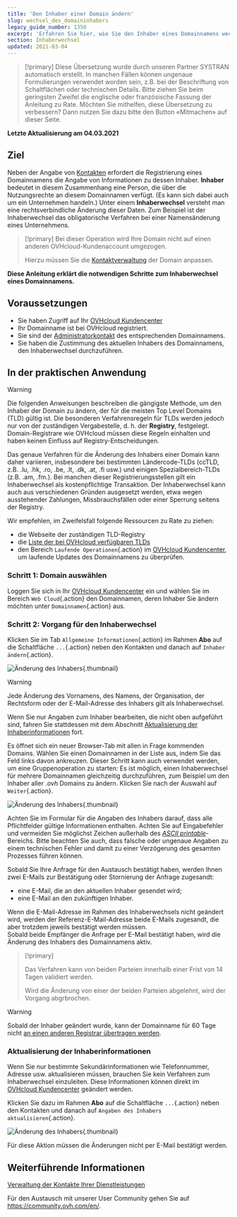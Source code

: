 ```yaml
---
title: 'Den Inhaber einer Domain ändern'
slug: wechsel_des_domaininhabers
legacy_guide_number: 1350
excerpt: 'Erfahren Sie hier, wie Sie den Inhaber eines Domainnamens wechseln können'
section: Inhaberwechsel
updated: 2021-03-04
---
```


> [!primary]
> Diese Übersetzung wurde durch unseren Partner SYSTRAN automatisch erstellt. In manchen Fällen können ungenaue Formulierungen verwendet worden sein, z.B. bei der Beschriftung von Schaltflächen oder technischen Details. Bitte ziehen Sie beim geringsten Zweifel die englische oder französische Fassung der Anleitung zu Rate. Möchten Sie mithelfen, diese Übersetzung zu verbessern? Dann nutzen Sie dazu bitte den Button «Mitmachen» auf dieser Seite.
>

**Letzte Aktualisierung am 04.03.2021**

## Ziel

Neben der Angabe von [Kontakten](../../customer/verwaltung-der-kontakte/) erfordert die Registrierung eines Domainnamens die Angabe von Informationen zu dessen Inhaber. **Inhaber** bedeutet in diesem Zusammenhang eine Person, die über die Nutzungsrechte an diesem Domainnamen verfügt. (Es kann sich dabei auch um ein Unternehmen handeln.) Unter einem **Inhaberwechsel** versteht man eine rechtsverbindliche Änderung dieser Daten. Zum Beispiel ist der Inhaberwechsel das obligatorische Verfahren bei einer Namensänderung eines Unternehmens.

> [!primary]
>Bei dieser Operation wird Ihre Domain nicht auf einen anderen OVHcloud-Kundenaccount umgezogen.
>
>Hierzu müssen Sie die [Kontaktverwaltung](../../customer/verwaltung-der-kontakte/) der Domain anpassen.

**Diese Anleitung erklärt die notwendigen Schritte zum Inhaberwechsel eines Domainnamens.**

## Voraussetzungen

- Sie haben Zugriff auf Ihr [OVHcloud Kundencenter](https://www.ovh.com/auth/?action=gotomanager&from=https://www.ovh.de/&ovhSubsidiary=de)
- Ihr Domainname ist bei OVHcloud registriert.
- Sie sind der [Administratorkontakt](../../customer/verwaltung-der-kontakte/) des entsprechenden Domainnamens.
- Sie haben die Zustimmung des aktuellen Inhabers des Domainnamens, den Inhaberwechsel durchzuführen.

## In der praktischen Anwendung

> [!warning]
>
> Die folgenden Anweisungen beschreiben die gängigste Methode, um den Inhaber der Domain zu ändern, der für die meisten Top Level Domains (TLD) gültig ist. Die besonderen Verfahrensregeln für TLDs werden jedoch nur von der zuständigen Vergabestelle, d. h. der **Registry**, festgelegt. Domain-Registrare wie OVHcloud müssen diese Regeln einhalten und haben keinen Einfluss auf Registry-Entscheidungen.
>
> Das genaue Verfahren für die Änderung des Inhabers einer Domain kann daher variieren, insbesondere bei bestimmten Ländercode-TLDs (ccTLD, z.B. .lu, .hk, .ro, .be, .lt, .dk, .at, .fi usw.) und einigen Spezialbereich-TLDs (z.B. .am, .fm.). Bei manchen dieser Registrierungsstellen gilt ein Inhaberwechsel als kostenpflichtige Transaktion. Der Inhaberwechsel kann auch aus verschiedenen Gründen ausgesetzt werden, etwa wegen ausstehender Zahlungen, Missbrauchsfällen oder einer Sperrung seitens der Registry. 
>
> Wir empfehlen, im Zweifelsfall folgende Ressourcen zu Rate zu ziehen:
>
> - die Webseite der zuständigen TLD-Registry
> - die [Liste der bei OVHcloud verfügbaren TLDs](https://www.ovhcloud.com/de/domains/tld/)
> - den Bereich `Laufende Operationen`{.action} im [OVHcloud Kundencenter](https://www.ovh.com/auth/?action=gotomanager&from=https://www.ovh.de/&ovhSubsidiary=de), um laufende Updates des Domainnamens zu überprüfen.
>

### Schritt 1: Domain auswählen

Loggen Sie sich in Ihr [OVHcloud Kundencenter](https://www.ovh.com/auth/?action=gotomanager&from=https://www.ovh.de/&ovhSubsidiary=de) ein und wählen Sie im Bereich `Web Cloud`{.action} den Domainnamen, deren Inhaber Sie ändern möchten unter `Domainnamen`{.action} aus.

### Schritt 2: Vorgang für den Inhaberwechsel

Klicken Sie im Tab `Allgemeine Informationen`{.action} im Rahmen **Abo** auf die Schaltfläche `...`{.action} neben den Kontakten und danach auf `Inhaber ändern`{.action}.

![Änderung des Inhabers](images/3652-2.png){.thumbnail}

> [!warning]
>
> Jede Änderung des Vornamens, des Namens, der Organisation, der Rechtsform oder der E-Mail-Adresse des Inhabers gilt als Inhaberwechsel.
> 
> Wenn Sie nur Angaben zum Inhaber bearbeiten, die nicht oben aufgeführt sind, fahren Sie stattdessen mit dem Abschnitt [Aktualisierung der Inhaberinformationen](#updateownerinformation) fort.
> 

Es öffnet sich ein neuer Browser-Tab mit allen in Frage kommenden Domains. Wählen Sie einen Domainnamen in der Liste aus, indem Sie das Feld links davon ankreuzen. Dieser Schritt kann auch verwendet werden, um eine Gruppenoperation zu starten: Es ist möglich, einen Inhaberwechsel für mehrere Domainnamen gleichzeitig durchzuführen, zum Beispiel um den Inhaber aller *.ovh* Domains zu ändern. Klicken Sie nach der Auswahl auf `Weiter`{.action}.

![Änderung des Inhabers](images/3657.PNG){.thumbnail}

Achten Sie im Formular für die Angaben des Inhabers darauf, dass alle Pflichtfelder gültige Informationen enthalten. Achten Sie auf Eingabefehler und vermeiden Sie möglichst Zeichen außerhalb des *[ASCII printable](http://facweb.cs.depaul.edu/sjost/it212/documents/ascii-pr.htm)*-Bereichs. Bitte beachten Sie auch, dass falsche oder ungenaue Angaben zu einem technischen Fehler und damit zu einer Verzögerung des gesamten Prozesses führen können. 

Sobald Sie Ihre Anfrage für den Austausch bestätigt haben, werden Ihnen zwei E-Mails zur Bestätigung oder Stornierung der Anfrage zugesandt:

- eine E-Mail, die an den aktuellen Inhaber gesendet wird;
- eine E-Mail an den zukünftigen Inhaber.

Wenn die E-Mail-Adresse im Rahmen des Inhaberwechsels nicht geändert wird, werden der Referenz-E-Mail-Adresse beide E-Mails zugesandt, die aber trotzdem jeweils bestätigt werden müssen.
<br>Sobald beide Empfänger die Anfrage per E-Mail bestätigt haben, wird die Änderung des Inhabers des Domainnamens aktiv.

> [!primary]
>
> Das Verfahren kann von beiden Parteien innerhalb einer Frist von 14 Tagen validiert werden.
> 
> Wird die Änderung von einer der beiden Parteien abgelehnt, wird der Vorgang abgrbrochen.

> [!warning]
>
> Sobald der Inhaber geändert wurde, kann der Domainname für 60 Tage nicht [an einen anderen Registrar übertragen werden](../ausgehender-transfer-einer-generischen-oder-geografischen-domain/). 

### Aktualisierung der Inhaberinformationen <a name="updateownerinformation"></a>

Wenn Sie nur bestimmte Sekundärinformationen wie Telefonnummer, Adresse usw. aktualisieren müssen, brauchen Sie kein Verfahren zum Inhaberwechsel einzuleiten. Diese Informationen können direkt im [OVHcloud Kundencenter](https://www.ovh.com/auth/?action=gotomanager&from=https://www.ovh.de/&ovhSubsidiary=de) geändert werden.

Klicken Sie dazu im Rahmen **Abo** auf die Schaltfläche `...`{.action} neben den Kontakten und danach auf `Angaben des Inhabers aktualisieren`{.action}.

![Änderung des Inhabers](images/3658.png){.thumbnail}

Für diese Aktion müssen die Änderungen nicht per E-Mail bestätigt werden.

## Weiterführende Informationen

[Verwaltung der Kontakte Ihrer Dienstleistungen](../../customer/verwaltung-der-kontakte/)

Für den Austausch mit unserer User Community gehen Sie auf <https://community.ovh.com/en/>.
